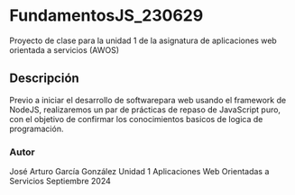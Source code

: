 # FundamentosJS_230629
Proyecto de clase para la unidad 1 de la asignatura de aplicaciones web orientada a servicios (AWOS)

## Descripción 

Previo a iniciar el desarrollo de softwarepara web usando el framework de NodeJS, realizaremos un par de prácticas de repaso de JavaScript puro, con el objetivo de confirmar los conocimientos basicos de logica de programación.

### Autor 
José Arturo García González 
Unidad 1 
Aplicaciones Web Orientadas a Servicios
Septiembre 2024

